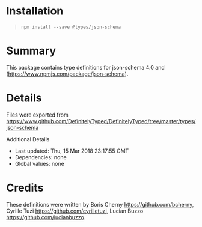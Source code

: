 # Installation
> `npm install --save @types/json-schema`

# Summary
This package contains type definitions for json-schema 4.0 and (https://www.npmjs.com/package/json-schema).

# Details
Files were exported from https://www.github.com/DefinitelyTyped/DefinitelyTyped/tree/master/types/json-schema

Additional Details
 * Last updated: Thu, 15 Mar 2018 23:17:55 GMT
 * Dependencies: none
 * Global values: none

# Credits
These definitions were written by Boris Cherny <https://github.com/bcherny>, Cyrille Tuzi <https://github.com/cyrilletuzi>, Lucian Buzzo <https://github.com/lucianbuzzo>.
